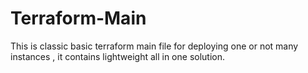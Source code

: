 # Terraform-Main
This is classic basic terraform main file for deploying one or not many instances , it contains lightweight all in one solution.
